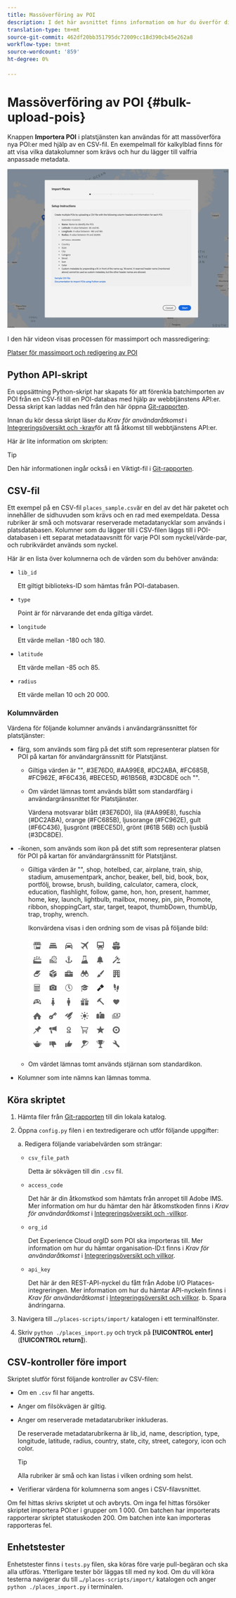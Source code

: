 ```yaml
---
title: Massöverföring av POI
description: I det här avsnittet finns information om hur du överför dina POI-filer satsvis.
translation-type: tm+mt
source-git-commit: 462df20bb351795dc72009cc18d390cb45e262a8
workflow-type: tm+mt
source-wordcount: '859'
ht-degree: 0%

---
```



# Massöverföring av POI {#bulk-upload-pois}

Knappen **Importera POI** i platstjänsten kan användas för att massöverföra nya POI:er med hjälp av en CSV-fil. En exempelmall för kalkylblad finns för att visa vilka datakolumner som krävs och hur du lägger till valfria anpassade metadata.

![Skärm för massimport](/help/assets/Bulk-import.png)

I den här videon visas processen för massimport och massredigering:

<!--I changed this embed to a link to pass validation. We should not link to youtube videos, so please upload this to MCP-->

[Platser för massimport och redigering av POI](https://www.youtube.com/watch?v=75qVtirsXhg)

## Python API-skript

En uppsättning Python-skript har skapats för att förenkla batchimporten av POI från en CSV-fil till en POI-databas med hjälp av webbtjänstens API:er. Dessa skript kan laddas ned från den här öppna [Git-rapporten](https://github.com/adobe/places-scripts).

Innan du kör dessa skript läser du *Krav för användaråtkomst* i [Integreringsöversikt och -krav](/help/web-service-api/adobe-i-o-integration.md)för att få åtkomst till webbtjänstens API:er.

Här är lite information om skripten:

>[!TIP]
>
>Den här informationen ingår också i en Viktigt-fil i [Git-rapporten](https://github.com/adobe/places-scripts).

## CSV-fil

Ett exempel på en CSV-fil `places_sample.csv`är en del av det här paketet och innehåller de sidhuvuden som krävs och en rad med exempeldata. Dessa rubriker är små och motsvarar reserverade metadatanycklar som används i platsdatabasen. Kolumner som du lägger till i CSV-filen läggs till i POI-databasen i ett separat metadataavsnitt för varje POI som nyckel/värde-par, och rubrikvärdet används som nyckel.

Här är en lista över kolumnerna och de värden som du behöver använda:

* `lib_id`

   Ett giltigt biblioteks-ID som hämtas från POI-databasen.

* `type`

   Point är för närvarande det enda giltiga värdet.

* `longitude`

   Ett värde mellan -180 och 180.

* `latitude`

   Ett värde mellan -85 och 85.

* `radius`

   Ett värde mellan 10 och 20 000.

### Kolumnvärden

Värdena för följande kolumner används i användargränssnittet för platstjänster:

* färg, som används som färg på det stift som representerar platsen för POI på kartan för användargränssnitt för Platstjänst.
   * Giltiga värden är &quot;&quot;, #3E76D0, #AA99E8, #DC2ABA, #FC685B, #FC962E, #F6C436, #BECE5D, #61B56B, #3DC8DE och &quot;&quot;.
   * Om värdet lämnas tomt används blått som standardfärg i användargränssnittet för Platstjänster.

      Värdena motsvarar blått (#3E76D0), lila (#AA99E8), fuschia (#DC2ABA), orange (#FC685B), ljusorange (#FC962E), gult (#F6C436), ljusgrönt (#BECE5D), grönt (#61B 56B) och ljusblå (#3DC8DE).

* -ikonen, som används som ikon på det stift som representerar platsen för POI på kartan för användargränssnitt för Platstjänst.

   * Giltiga värden är &quot;&quot;, shop, hotelbed, car, airplane, train, ship, stadium, amusementpark, anchor, beaker, bell, bid, book, box, portfölj, browse, brush, building, calculator, camera, clock, education, flashlight, follow, game, hon, hon, present, hammer, home, key, launch, lightbulb, mailbox, money, pin, pin, Promote, ribbon, shoppingCart, star, target, teapot, thumbDown, thumbUp, trap, trophy, wrench.

      Ikonvärdena visas i den ordning som de visas på följande bild:

      ![ikoner i användargränssnittet](/help/assets/UI_icons.png)

   * Om värdet lämnas tomt används stjärnan som standardikon.

* Kolumner som inte nämns kan lämnas tomma.

## Köra skriptet

1. Hämta filer från [Git-rapporten](https://github.com/adobe/places-scripts) till din lokala katalog.
1. Öppna `config.py` filen i en textredigerare och utför följande uppgifter:

   a. Redigera följande variabelvärden som strängar:

   * `csv_file_path`

      Detta är sökvägen till din `.csv` fil.

   * `access_code`

      Det här är din åtkomstkod som hämtats från anropet till Adobe IMS. Mer information om hur du hämtar den här åtkomstkoden finns i *Krav för användaråtkomst* i [Integreringsöversikt och -villkor](/help/web-service-api/adobe-i-o-integration.md).

   * `org_id`

      Det Experience Cloud orgID som POI ska importeras till. Mer information om hur du hämtar organisation-ID:t finns i *Krav för användaråtkomst* i [Integreringsöversikt och villkor](/help/web-service-api/adobe-i-o-integration.md).

   * `api_key`

      Det här är den REST-API-nyckel du fått från Adobe I/O Plataces-integreringen. Mer information om hur du hämtar API-nyckeln finns i *Krav för användaråtkomst* i [Integreringsöversikt och villkor](/help/web-service-api/adobe-i-o-integration.md).
   b. Spara ändringarna.

1. Navigera till `…/places-scripts/import/` katalogen i ett terminalfönster.
1. Skriv `python ./places_import.py` och tryck på **[!UICONTROL enter]** (**[!UICONTROL return]**).


## CSV-kontroller före import

Skriptet slutför först följande kontroller av CSV-filen:

* Om en `.csv` fil har angetts.
* Anger om filsökvägen är giltig.
* Anger om reserverade metadatarubriker inkluderas.

   De reserverade metadatarubrikerna är lib_id, name, description, type, longitude, latitude, radius, country, state, city, street, category, icon och color.

   >[!TIP]
   >
   >Alla rubriker är små och kan listas i vilken ordning som helst.

* Verifierar värdena för kolumnerna som anges i CSV-filavsnittet.

Om fel hittas skrivs skriptet ut och avbryts. Om inga fel hittas försöker skriptet importera POI:er i grupper om 1 000. Om batchen har importerats rapporterar skriptet statuskoden 200. Om batchen inte kan importeras rapporteras fel.

## Enhetstester

Enhetstester finns i `tests.py` filen, ska köras före varje pull-begäran och ska alla utföras. Ytterligare tester bör läggas till med ny kod. Om du vill köra testerna navigerar du till `…/places-scripts/import/` katalogen och anger `python ./places_import.py` i terminalen.
